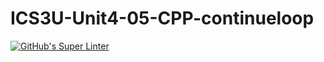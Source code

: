 # ICS3U-Unit4-05-CPP-continueloop

[![GitHub's Super Linter](https://github.com/matthew-meech/ICS3U-Unit4-05-CPP-continueloop/workflows/GitHub's%20Super%20Linter/badge.svg)](https://github.com/matthew-meech/ICS3U-Unit4-05-CPP-continueloop/actions)
